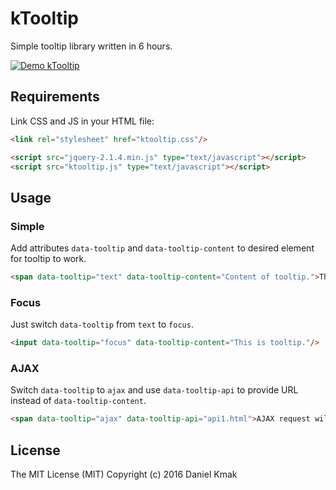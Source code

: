 # kTooltip

Simple tooltip library written in 6 hours.

[![Demo kTooltip](https://j.gifs.com/o2lVKz.gif)](https://youtu.be/Sc6vRhDxnhM)

## Requirements

Link CSS and JS in your HTML file:

~~~ HTML
<link rel="stylesheet" href="ktooltip.css"/>

<script src="jquery-2.1.4.min.js" type="text/javascript"></script>
<script src="ktooltip.js" type="text/javascript"></script>
~~~

## Usage

### Simple
Add attributes `data-tooltip` and `data-tooltip-content` to desired element for tooltip to work.

~~~ HTML
<span data-tooltip="text" data-tooltip-content="Content of tooltip.">This is span.</span>
~~~

### Focus

Just switch `data-tooltip` from `text` to `focus`.

~~~ HTML
<input data-tooltip="focus" data-tooltip-content="This is tooltip."/>
~~~

### AJAX

Switch `data-tooltip` to `ajax` and use `data-tooltip-api` to provide URL instead of `data-tooltip-content`.

~~~ HTML
<span data-tooltip="ajax" data-tooltip-api="api1.html">AJAX request will be fired on hover</span>
~~~

## License

The MIT License (MIT)
Copyright (c) 2016 Daniel Kmak
